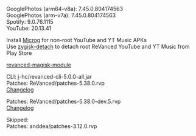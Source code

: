 GooglePhotos (arm64-v8a): 7.45.0.804174563  
GooglePhotos (arm-v7a): 7.45.0.804174563  
Spotify: 9.0.76.1115  
YouTube: 20.13.41  

Install [Microg](https://github.com/ReVanced/GmsCore/releases) for non-root YouTube and YT Music APKs  
Use [zygisk-detach](https://github.com/j-hc/zygisk-detach) to detach root ReVanced YouTube and YT Music from Play Store  

[revanced-magisk-module](https://github.com/j-hc/revanced-magisk-module)
  
CLI: j-hc/revanced-cli-5.0.0-all.jar  
Patches: ReVanced/patches-5.38.0.rvp  
[Changelog](https://github.com/ReVanced/revanced-patches/releases/tag/v5.38.0)

Patches: ReVanced/patches-5.38.0-dev.5.rvp  
[Changelog](https://github.com/ReVanced/revanced-patches/releases/tag/v5.38.0-dev.5)  

Skipped:  
Patches: anddea/patches-3.12.0.rvp                  
